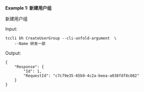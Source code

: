 **Example 1: 新建用户组**

新建用户组

Input: 

```
tccli bh CreateUserGroup --cli-unfold-argument  \
    --Name 研发一部
```

Output: 
```
{
    "Response": {
        "Id": 1,
        "RequestId": "c7c79e35-65b9-4c2a-beea-a038fdf8c082"
    }
}
```

